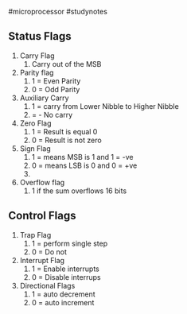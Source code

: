 #microprocessor  #studynotes 
## Status Flags
1. Carry Flag
	1. Carry out of the MSB
2. Parity flag
	1. 1 = Even Parity
	2. 0 = Odd Parity
3. Auxiliary Carry
	1. 1 = carry from Lower Nibble to Higher Nibble
	2. = - No carry
4. Zero Flag
	1. 1 = Result is equal 0
	2. 0 = Result is not zero
5. Sign Flag
	1. 1 = means MSB is 1 and 1 = -ve
	2. 0 = means LSB is 0 and 0 = +ve
	3. 
 6. Overflow flag
	1. 1 if the sum overflows 16 bits

## Control Flags
1. Trap Flag
	1. 1 =  perform single step
	2.  0 = Do not
2. Interrupt Flag
	1. 1 = Enable interrupts
	2.  0 = Disable interrups
3. Directional Flags
	1.  1 = auto decrement
	2.  0 = auto increment

